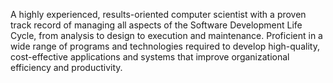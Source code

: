 A highly experienced, results-oriented computer scientist with a proven track record of managing all aspects of the Software Development Life Cycle, from analysis to design to execution and maintenance. Proficient in a wide range of programs and technologies required to develop high-quality, cost-effective applications and systems that improve organizational efficiency and productivity.
